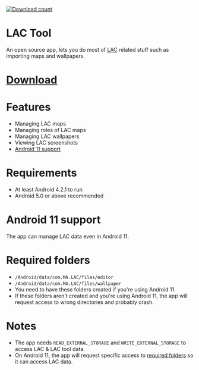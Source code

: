 [![Download count](https://img.shields.io/github/downloads/aliernfrog/lac-tool/total.svg)]()
# LAC Tool
An open source app, lets you do most of <a href="https://play.google.com/store/apps/details?id=com.MA.LAC">LAC</a> related stuff such as importing maps and wallpapers.

# <a href="https://github.com/aliernfrog/lac-tool/releases">Download</a>

# Features
- Managing LAC maps
- Managing roles of LAC maps
- Managing LAC wallpapers
- Viewing LAC screenshots
- <a href="#android-11-support">Android 11 support</a>

# Requirements
- At least Android 4.2.1 to run
- Android 5.0 or above recommended

# Android 11 support
The app can manage LAC data even in Android 11.

# Required folders
- `/Android/data/com.MA.LAC/files/editor`
- `/Android/data/com.MA.LAC/files/wallpaper`<br />
- You need to have these folders created if you're using Android 11.<br />
- If these folders aren't created and you're using Android 11, the app will request access to wrong directories and probably crash.

# Notes
- The app needs `READ_EXTERNAL_STORAGE` and `WRITE_EXTERNAL_STORAGE` to access LAC & LAC tool data.
- On Android 11, the app will request specific access to <a href="#required-folders">required folders</a> so it can access LAC data.
